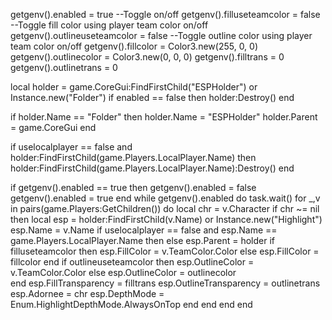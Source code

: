 getgenv().enabled = true --Toggle on/off
getgenv().filluseteamcolor = false --Toggle fill color using player team color on/off
getgenv().outlineuseteamcolor = false --Toggle outline color using player team color on/off
getgenv().fillcolor = Color3.new(255, 0, 0) 
getgenv().outlinecolor = Color3.new(0, 0, 0) 
getgenv().filltrans = 0 
getgenv().outlinetrans = 0 

local holder = game.CoreGui:FindFirstChild("ESPHolder") or Instance.new("Folder")
if enabled == false then
    holder:Destroy()
end

if holder.Name == "Folder" then
    holder.Name = "ESPHolder"
    holder.Parent = game.CoreGui
end

if uselocalplayer == false and holder:FindFirstChild(game.Players.LocalPlayer.Name) then
    holder:FindFirstChild(game.Players.LocalPlayer.Name):Destroy()
end

if getgenv().enabled == true then 
    getgenv().enabled = false
    getgenv().enabled = true
end
while getgenv().enabled do
    task.wait()
    for _,v in pairs(game.Players:GetChildren()) do
        local chr = v.Character
        if chr ~= nil then
        local esp = holder:FindFirstChild(v.Name) or Instance.new("Highlight")
        esp.Name = v.Name
        if uselocalplayer == false and esp.Name == game.Players.LocalPlayer.Name then
            else
        esp.Parent = holder
        if filluseteamcolor then
            esp.FillColor = v.TeamColor.Color
        else
            esp.FillColor = fillcolor 
        end
        if outlineuseteamcolor then
            esp.OutlineColor = v.TeamColor.Color
        else
            esp.OutlineColor = outlinecolor    
        end
        esp.FillTransparency = filltrans
        esp.OutlineTransparency = outlinetrans
        esp.Adornee = chr
        esp.DepthMode = Enum.HighlightDepthMode.AlwaysOnTop
        end
        end
    end
end
